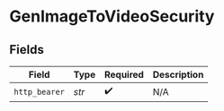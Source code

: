# GenImageToVideoSecurity


## Fields

| Field              | Type               | Required           | Description        |
| ------------------ | ------------------ | ------------------ | ------------------ |
| `http_bearer`      | *str*              | :heavy_check_mark: | N/A                |